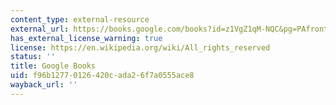 ```yaml
---
content_type: external-resource
external_url: https://books.google.com/books?id=z1VgZ1qM-NQC&pg=PAfrontcover#v=onepage&q&f=false
has_external_license_warning: true
license: https://en.wikipedia.org/wiki/All_rights_reserved
status: ''
title: Google Books
uid: f96b1277-0126-420c-ada2-6f7a0555ace8
wayback_url: ''
---
```

